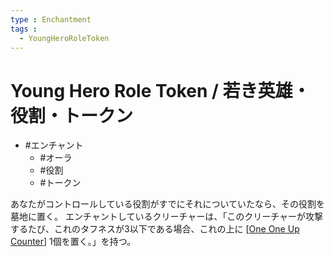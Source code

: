 ```yaml
---
type : Enchantment
tags : 
  - YoungHeroRoleToken
---
```

# Young Hero Role Token / 若き英雄・役割・トークン

* #エンチャント
  * #オーラ
  * #役割
  * #トークン

あなたがコントロールしている役割がすでにそれについていたなら、その役割を墓地に置く。
エンチャントしているクリーチャーは、「このクリーチャーが攻撃するたび、これのタフネスが3以下である場合、これの上に [[One One Up Counter]] 1個を置く。」を持つ。




[//begin]: # "Autogenerated link references for markdown compatibility"
[One One Up Counter]: <../../Counters/One One Up Counter.md> "+1/+1 Counter / +1/+1カウンター"
[//end]: # "Autogenerated link references"